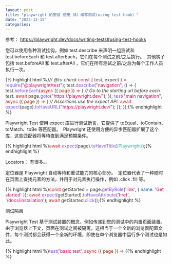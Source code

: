 ```yaml
---
layout: post
title: "playwright 的安装 使用（6）编写测试(using test hook）"
date: "2022-12-15"
categories: 
---
```

<p>参考： <a href="https://playwright.dev/docs/writing-tests#using-test-hooks">https://playwright.dev/docs/writing-tests#using-test-hooks</a></p>
<p>您可以使用各种测试挂钩，例如 test.describe 来声明一组测试和 test.beforeEach 和 test.afterEach，它们在每个测试之前/之后执行。&nbsp; 其他钩子包括 test.beforeAll 和 test.afterAll ，它们在所有测试之前/之后为每个工作人员执行一次。</p>
{% highlight html %}<span style="color:#393a34"><em>// @ts-check</em>
</span><span style="color:#393a34"><span style="color:#cf222e">const</span> <span style="color:#393a34">{</span> test<span style="color:#393a34">,</span> expect <span style="color:#393a34">}</span> <span style="color:#d73a49">=</span> <span style="color:#8250df">require</span><span style="color:#393a34">(</span><span style="color:#c6105f">&quot;@playwright/test&quot;</span><span style="color:#393a34">)</span><span style="color:#393a34">;</span>
</span>
<span style="color:#393a34">test<span style="color:#393a34">.</span><span style="color:#8250df">describe</span><span style="color:#393a34">(</span><span style="color:#c6105f">&quot;navigation&quot;</span><span style="color:#393a34">,</span> <span style="color:#393a34">(</span><span style="color:#393a34">)</span> <span style="color:#d73a49">=&gt;</span> <span style="color:#393a34">{</span>
</span><span style="color:#393a34">  test<span style="color:#393a34">.</span><span style="color:#8250df">beforeEach</span><span style="color:#393a34">(</span><span style="color:#cf222e">async</span> <span style="color:#393a34">(</span><span style="color:#393a34">{</span><span style="color:#953800"> page </span><span style="color:#393a34">}</span><span style="color:#393a34">)</span> <span style="color:#d73a49">=&gt;</span> <span style="color:#393a34">{</span>
</span><span style="color:#393a34">    <em>// Go to the starting url before each test.</em>
</span><span style="color:#393a34">    <span style="color:#cf222e">await</span> page<span style="color:#393a34">.</span><span style="color:#8250df">goto</span><span style="color:#393a34">(</span><span style="color:#c6105f">&quot;https://playwright.dev/&quot;</span><span style="color:#393a34">)</span><span style="color:#393a34">;</span>
</span><span style="color:#393a34">  <span style="color:#393a34">}</span><span style="color:#393a34">)</span><span style="color:#393a34">;</span>
</span>
<span style="color:#393a34">  <span style="color:#8250df">test</span><span style="color:#393a34">(</span><span style="color:#c6105f">&quot;main navigation&quot;</span><span style="color:#393a34">,</span> <span style="color:#cf222e">async</span> <span style="color:#393a34">(</span><span style="color:#393a34">{</span><span style="color:#953800"> page </span><span style="color:#393a34">}</span><span style="color:#393a34">)</span> <span style="color:#d73a49">=&gt;</span> <span style="color:#393a34">{</span>
</span><span style="color:#393a34">    <em>// Assertions use the expect API.</em>
</span><span style="color:#393a34">    <span style="color:#cf222e">await</span> <span style="color:#8250df">expect</span><span style="color:#393a34">(</span>page<span style="color:#393a34">)</span><span style="color:#393a34">.</span><span style="color:#8250df">toHaveURL</span><span style="color:#393a34">(</span><span style="color:#c6105f">&quot;https://playwright.dev/&quot;</span><span style="color:#393a34">)</span><span style="color:#393a34">;</span>
</span><span style="color:#393a34">  <span style="color:#393a34">}</span><span style="color:#393a34">)</span><span style="color:#393a34">;</span>
</span><span style="color:#393a34"><span style="color:#393a34">}</span><span style="color:#393a34">)</span><span style="color:#393a34">;</span></span>{% endhighlight %}
<p>Playwright Test 使用 expect 库进行测试断言，它提供了 toEqual、toContain、toMatch、toBe 等匹配器。&nbsp; Playwright 还使用方便的异步匹配器扩展了这个库，这些匹配器将等待直到满足预期条件。</p>
{% highlight html %}<span style="color:#393a34"><span style="color:#cf222e">await</span> <span style="color:#8250df">expect</span><span style="color:#393a34">(</span>page<span style="color:#393a34">)</span><span style="color:#393a34">.</span><span style="color:#8250df">toHaveTitle</span><span style="color:#393a34">(</span><span style="color:#36acaa">/</span><span style="color:#36acaa">Playwright</span><span style="color:#36acaa">/</span><span style="color:#393a34">)</span><span style="color:#393a34">;</span></span>{% endhighlight %}
<p>Locators： 有很多。。</p>
<p>定位器是 Playwright 自动等待和重试能力的核心部分。&nbsp; 定位器代表了一种随时在页面上查找元素的方法，并用于对元素执行操作，例如 .click .fill 等。</p>
{% highlight html %}<span style="color:#393a34"><span style="color:#cf222e">const</span> getStarted <span style="color:#d73a49">=</span> page<span style="color:#393a34">.</span><span style="color:#8250df">getByRole</span><span style="color:#393a34">(</span><span style="color:#c6105f">&#39;link&#39;</span><span style="color:#393a34">,</span> <span style="color:#393a34">{</span> <span style="color:#005cc5">name</span><span style="color:#d73a49">:</span> <span style="color:#c6105f">&#39;Get started&#39;</span> <span style="color:#393a34">}</span><span style="color:#393a34">)</span><span style="color:#393a34">;</span>
</span>
<span style="color:#393a34"><span style="color:#cf222e">await</span> <span style="color:#8250df">expect</span><span style="color:#393a34">(</span>getStarted<span style="color:#393a34">)</span><span style="color:#393a34">.</span><span style="color:#8250df">toHaveAttribute</span><span style="color:#393a34">(</span><span style="color:#c6105f">&#39;href&#39;</span><span style="color:#393a34">,</span> <span style="color:#c6105f">&#39;/docs/installation&#39;</span><span style="color:#393a34">)</span><span style="color:#393a34">;</span>
</span><span style="color:#393a34"><span style="color:#cf222e">await</span> getStarted<span style="color:#393a34">.</span><span style="color:#8250df">click</span><span style="color:#393a34">(</span><span style="color:#393a34">)</span><span style="color:#393a34">;</span></span>{% endhighlight %}
<p>测试隔离</p>
<p>Playwright Test 基于测试装置的概念，例如传递到您的测试中的内置页面装置。&nbsp; 由于浏览器上下文，页面在测试之间被隔离，这相当于一个全新的浏览器配置文件，每个测试都会获得一个全新的环境，即使在单个浏览器中运行多个测试也是如此。</p>
{% highlight html %}<span style="color:#393a34"><span style="color:#8250df">test</span><span style="color:#393a34">(</span><span style="color:#c6105f">&#39;basic test&#39;</span><span style="color:#393a34">,</span> <span style="color:#cf222e">async</span> <span style="color:#393a34">(</span><span style="color:#393a34">{</span><span style="color:#953800"> page </span><span style="color:#393a34">}</span><span style="color:#393a34">)</span> <span style="color:#d73a49">=&gt;</span> <span style="color:#393a34">{</span></span>{% endhighlight %}
